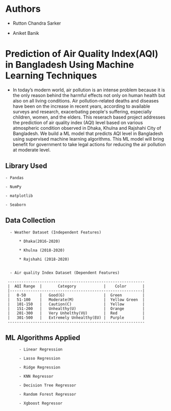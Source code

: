 # Authors
* Rutton Chandra Sarker 

* Aniket Banik
##

# Prediction of Air Quality Index(AQI) in Bangladesh Using Machine Learning Techniques

* In today’s modern world, air pollution is an intense problem because it is the only reason behind the harmful effects not only on human health but also on all living conditions. Air pollution-related deaths and diseases have been on the increase in recent years, according to available surveys and research, exacerbating people's suffering, especially children, women, and the elders. This reserach based project addresses the prediction of air quality index (AQI) level based on various atmospheric condition observed in Dhaka, Khulna and Rajshahi City of Bangladesh. We build a ML model that predicts AQI level in Bangladesh using supervised machine learning algorithms. This ML model will bring benefit for government to take legal actions for reducing the air pollution at moderate level.

##

 ## Library Used
 
    - Pandas
     
    - NumPy
     
    - matplotlib
     
    - Seaborn
         
 ##
 ## Data Collection
 
      - Weather Dataset (Independent Features)
 
          * Dhaka(2016-2020)
      
          * Khulna (2018-2020)
      
          * Rajshahi (2018-2020)
    
     
      - Air quality Index Dataset (Dependent Features)
      
     ------------------------------------------------------------
     |  AQI Range  |       Category            |    Color       |
     |----------------------------------------------------------|
     |   0-50      |   Good(G)                 |  Green         | 
     |   51-100    |   Moderate(M)             |  Yellow Green  | 
     |   101-150   |   Caution(C)              |  Yellow        | 
     |   151-200   |   Unhealthy(U)            |  Orange        |
     |   201-300   |   Very Unhelthy(VU)       |  Red           |
     |   301-500   |   Extremely Unhealthy(EU) |  Purple        |
     ------------------------------------------------------------
 
    
   ##  ML Algorithms Applied
     
          - Linear Regression
          
          - Lasso Regression
          
          - Ridge Regression
          
          - KNN Regressor
          
          - Decision Tree Regressor
          
          - Random Forest Regressor
          
          - Xgboost Regressor
          
          
         
         
